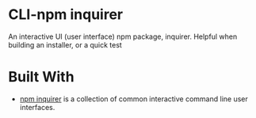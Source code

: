 # CLI-npm inquirer 
An interactive UI (user interface) npm package, inquirer.
Helpful when building an installer, or a quick test

# Built With
* [npm inquirer](https://github.com/soniabradley/CLI-inquirer.js.git) is a collection of common interactive command line user interfaces.